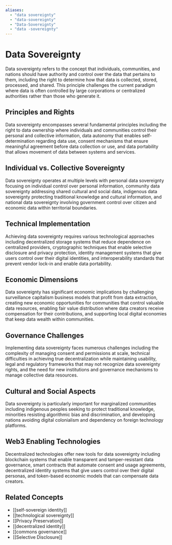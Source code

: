 ```yaml
---
aliases:
  - "data sovereignty"
  - "data-sovereignty"
  - "Data-Sovereignty"
  - "data -sovereignty"
---
```


# Data Sovereignty

Data sovereignty refers to the concept that individuals, communities, and nations should have authority and control over the data that pertains to them, including the right to determine how that data is collected, stored, processed, and shared. This principle challenges the current paradigm where data is often controlled by large corporations or centralized authorities rather than those who generate it.

## Principles and Rights

Data sovereignty encompasses several fundamental principles including the right to data ownership where individuals and communities control their personal and collective information, data autonomy that enables self-determination regarding data use, consent mechanisms that ensure meaningful agreement before data collection or use, and data portability that allows movement of data between systems and services.

## Individual vs. Collective Sovereignty

Data sovereignty operates at multiple levels with personal data sovereignty focusing on individual control over personal information, community data sovereignty addressing shared cultural and social data, indigenous data sovereignty protecting traditional knowledge and cultural information, and national data sovereignty involving government control over citizen and economic data within territorial boundaries.

## Technical Implementation

Achieving data sovereignty requires various technological approaches including decentralized storage systems that reduce dependence on centralized providers, cryptographic techniques that enable selective disclosure and privacy protection, identity management systems that give users control over their digital identities, and interoperability standards that prevent vendor lock-in and enable data portability.

## Economic Dimensions

Data sovereignty has significant economic implications by challenging surveillance capitalism business models that profit from data extraction, creating new economic opportunities for communities that control valuable data resources, enabling fair value distribution where data creators receive compensation for their contributions, and supporting local digital economies that keep data wealth within communities.

## Governance Challenges

Implementing data sovereignty faces numerous challenges including the complexity of managing consent and permissions at scale, technical difficulties in achieving true decentralization while maintaining usability, legal and regulatory frameworks that may not recognize data sovereignty rights, and the need for new institutions and governance mechanisms to manage collective data resources.

## Cultural and Social Aspects

Data sovereignty is particularly important for marginalized communities including indigenous peoples seeking to protect traditional knowledge, minorities resisting algorithmic bias and discrimination, and developing nations avoiding digital colonialism and dependency on foreign technology platforms.

## Web3 Enabling Technologies

Decentralized technologies offer new tools for data sovereignty including blockchain systems that enable transparent and tamper-resistant data governance, smart contracts that automate consent and usage agreements, decentralized identity systems that give users control over their digital personas, and token-based economic models that can compensate data creators.

## Related Concepts

- [[self-sovereign identity]]
- [[technological sovereignty]]
- [[Privacy Preservation]]
- [[decentralized identity]]
- [[commons governance]]
- [[Selective Disclosure]]